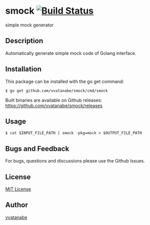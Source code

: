 # smock [![Build Status](https://travis-ci.org/vvatanabe/smock.svg?branch=master)](https://travis-ci.org/vvatanabe/smock)
simple mock generator

## Description
Automatically generate simple mock code of Golang interface.

## Installation
This package can be installed with the go get command:
```
$ go get github.com/vvatanabe/smock/cmd/smock
```

Built binaries are available on Github releases: https://github.com/vvatanabe/smock/releases

## Usage
```
$ cat $INPUT_FILE_PATH | smock -pkg=mock > $OUTPUT_FILE_PATH 
```

## Bugs and Feedback
For bugs, questions and discussions please use the Github Issues.

## License
[MIT License](http://www.opensource.org/licenses/mit-license.php)

## Author
[vvatanabe](https://github.com/vvatanabe)